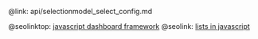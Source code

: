 @link: api/selectionmodel_select_config.md

@seolinktop: [javascript dashboard framework](https://webix.com)
@seolink: [lists in javascript](https://webix.com/widget/list/)
